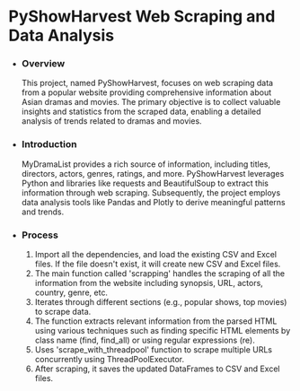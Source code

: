 # PyShowHarvest Web Scraping and Data Analysis

- ### Overview
  This project, named PyShowHarvest, focuses on web scraping data from a popular website providing comprehensive information about Asian dramas and movies. The primary objective is to collect valuable insights and statistics from the scraped data, enabling a detailed analysis of trends related to dramas and movies.

- ### Introduction
  MyDramaList provides a rich source of information, including titles, directors, actors, genres, ratings, and more. PyShowHarvest leverages Python and libraries like requests and BeautifulSoup to extract this information through web scraping. Subsequently, the project employs data analysis tools like Pandas and Plotly to derive meaningful patterns and trends.

- ### Process
  1. Import all the dependencies, and load the existing CSV and Excel files. If the file doesn't exist, it will create new CSV and Excel files.
  2. The main function called 'scrapping' handles the scraping of all the information from the website including synopsis, URL, actors, country, genre, etc.
  3. Iterates through different sections (e.g., popular shows, top movies) to scrape data.
  4. The function extracts relevant information from the parsed HTML using various techniques such as finding specific HTML elements by class name (find, find_all) or using regular expressions (re).
  5. Uses 'scrape_with_threadpool' function to scrape multiple URLs concurrently using ThreadPoolExecutor.
  6. After scraping, it saves the updated DataFrames to CSV and Excel files.
     

